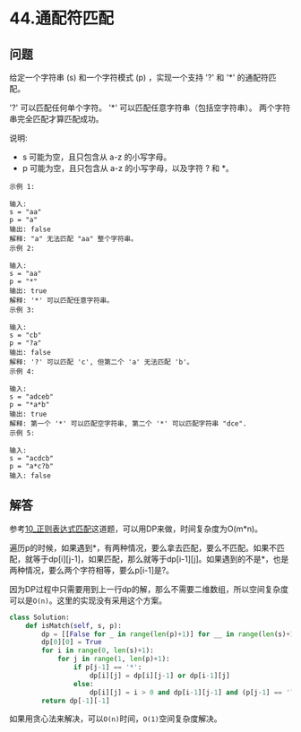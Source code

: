 # 44.通配符匹配

## 问题
给定一个字符串 (s) 和一个字符模式 (p) ，实现一个支持 '?' 和 '*' 的通配符匹配。

'?' 可以匹配任何单个字符。
'*' 可以匹配任意字符串（包括空字符串）。
两个字符串完全匹配才算匹配成功。

说明:

- s 可能为空，且只包含从 a-z 的小写字母。
- p 可能为空，且只包含从 a-z 的小写字母，以及字符 ? 和 *。

```
示例 1:

输入:
s = "aa"
p = "a"
输出: false
解释: "a" 无法匹配 "aa" 整个字符串。
示例 2:

输入:
s = "aa"
p = "*"
输出: true
解释: '*' 可以匹配任意字符串。
示例 3:

输入:
s = "cb"
p = "?a"
输出: false
解释: '?' 可以匹配 'c', 但第二个 'a' 无法匹配 'b'。
示例 4:

输入:
s = "adceb"
p = "*a*b"
输出: true
解释: 第一个 '*' 可以匹配空字符串, 第二个 '*' 可以匹配字符串 "dce".
示例 5:

输入:
s = "acdcb"
p = "a*c?b"
输入: false
```


## 解答
参考[10_正则表达式匹配](./10_正则表达式匹配.md)这道题，可以用DP来做，时间复杂度为O(m*n)。

遍历p的时候，如果遇到*，有两种情况，要么拿去匹配，要么不匹配。如果不匹配，就等于dp[i][j-1]，如果匹配，那么就等于dp[i-1][j]。如果遇到的不是*，也是两种情况，要么两个字符相等，要么p[i-1]是?。

因为DP过程中只需要用到上一行dp的解，那么不需要二维数组，所以空间复杂度可以是`O(n)`。这里的实现没有采用这个方案。

```python
class Solution:
    def isMatch(self, s, p):
        dp = [[False for _ in range(len(p)+1)] for __ in range(len(s)+1)]
        dp[0][0] = True
        for i in range(0, len(s)+1):
            for j in range(1, len(p)+1):
                if p[j-1] == '*':
                    dp[i][j] = dp[i][j-1] or dp[i-1][j]
                else:
                    dp[i][j] = i > 0 and dp[i-1][j-1] and (p[j-1] == '?' or p[j-1] == s[i-1])
        return dp[-1][-1]
```

如果用贪心法来解决，可以`O(n)`时间，`O(1)`空间复杂度解决。
